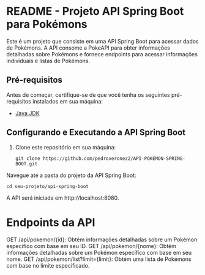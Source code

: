 # README - Projeto API Spring Boot para Pokémons

Este é um projeto que consiste em uma API Spring Boot para acessar dados de Pokémons. A API consome a PokeAPI para obter informações detalhadas sobre Pokémons e fornece endpoints para acessar informações individuais e listas de Pokémons.

## Pré-requisitos

Antes de começar, certifique-se de que você tenha os seguintes pré-requisitos instalados em sua máquina:

- [Java JDK](https://www.oracle.com/java/technologies/javase-downloads.html)

## Configurando e Executando a API Spring Boot

1. Clone este repositório em sua máquina:

   ```shell
   git clone https://github.com/pedroveronez2/API-POKEMON-SPRING-BOOT.git
   
Navegue até a pasta do projeto da API Spring Boot:

```shell
cd seu-projeto/api-spring-boot
```

A API será iniciada em http://localhost:8080.

# Endpoints da API

GET /api/pokemon/{id}: Obtém informações detalhadas sobre um Pokémon específico com base em seu ID.
GET /api/pokemon/{nome}: Obtém informações detalhadas sobre um Pokémon específico com base em seu nome.
GET /api/pokemon/list?limit={limit}: Obtém uma lista de Pokémons com base no limite especificado.

